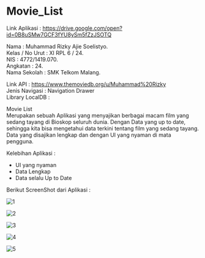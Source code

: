 # Movie_List

Link Aplikasi : https://drive.google.com/open?id=0B8uSMw7GCF3fYU8ySm5fZzJSOTQ

Nama            : Muhammad Rizky Ajie Soelistyo.<br>
Kelas / No Urut : XI RPL 6 / 24.<br>
NIS             : 4772/1419.070.<br>
Angkatan        : 24.<br>
Nama Sekolah    : SMK Telkom Malang.<br>

Link API        : https://www.themoviedb.org/u/Muhammad%20Rizky<br>
Jenis Navigasi  : Navigation Drawer<br>
Library LocalDB : <br>

Movie List<br>
Merupakan sebuah Aplikasi yang menyajikan berbagai macam film yang sedang tayang di Bioskop seluruh dunia. Dengan Data yang up to date, sehingga kita bisa mengetahui data terkini tentang film yang sedang tayang. Data yang disajikan lengkap dan dengan UI yang nyaman di mata pengguna.<br>

Kelebihan Aplikasi :
- UI yang nyaman
- Data Lengkap
- Data selalu Up to Date


Berikut ScreenShot dari Aplikasi :

![1](https://user-images.githubusercontent.com/22115607/27068365-002871ac-503a-11e7-8b06-4810d80090a0.PNG)

![2](https://user-images.githubusercontent.com/22115607/27068367-002aa8be-503a-11e7-843a-50d645f7b0c4.PNG)

![3](https://user-images.githubusercontent.com/22115607/27068366-002ac380-503a-11e7-93ca-858a590cd528.PNG)

![4](https://user-images.githubusercontent.com/22115607/27068368-002cfd58-503a-11e7-93f2-ca4cae565e5f.PNG)

![5](https://user-images.githubusercontent.com/22115607/27068369-01163bf8-503a-11e7-867f-5df0ce6fd6bc.PNG)
